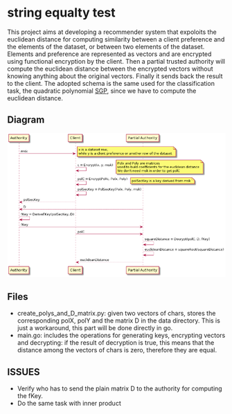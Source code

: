# string equalty test
This project aims at developing a recommender system that expoloits the euclidean distance for computing similarity between a client preference and the elements of the dataset, or between two elements of the dataset.
Elements and preference are represented as vectors and are encrypted using functional encryption by the client. Then a partial trusted authority will compute the euclidean distance between the encrypted vectors without knowing anything about the original vectors. Finally it sends back the result to the client.
The adopted schema is the same used for the classification task, the quadratic polynomial [SGP](https://eprint.iacr.org/2018/206.pdf), since we have to compute the euclidean distance.


## Diagram

![](./sequence.png) 

## Files
- create_polys_and_D_matrix.py: given two vectors of chars, stores the corresponding polX, polY and the matrix D in the data directory. This is just a workaround, this part will be done directly in go. 
- main.go: includes the operations for generating keys, encrypting vectors and decrypting: if the result of decryption is true, this means that the distance among the vectors of chars is zero, therefore they are equal.   

## ISSUES
- Verify who has to send the plain matrix D to the authority for computing the fKey.
- Do the same task with inner product    


